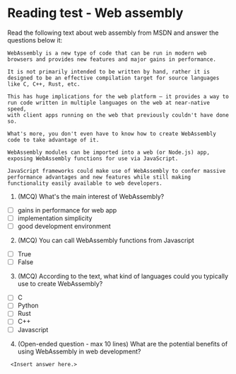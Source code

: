# Reading test - Web assembly
 
Read the following text about web assembly from MSDN and answer the questions below it:
```
WebAssembly is a new type of code that can be run in modern web browsers and provides new features and major gains in performance.

It is not primarily intended to be written by hand, rather it is designed to be an effective compilation target for source languages like C, C++, Rust, etc.

This has huge implications for the web platform — it provides a way to run code written in multiple languages on the web at near-native speed,
with client apps running on the web that previously couldn't have done so.

What's more, you don't even have to know how to create WebAssembly code to take advantage of it.

WebAssembly modules can be imported into a web (or Node.js) app, exposing WebAssembly functions for use via JavaScript.

JavaScript frameworks could make use of WebAssembly to confer massive performance advantages and new features while still making functionality easily available to web developers.
```

1. (MCQ) What's the main interest of WebAssembly?
  - [ ] gains in performance for web app
  - [ ] implementation simplicity
  - [ ] good development environment

2. (MCQ) You can call WebAssembly functions from Javascript
  - [ ] True
  - [ ] False

3. (MCQ) According to the text, what kind of languages could you typically use to create WebAssembly?
  - [ ] C
  - [ ] Python
  - [ ] Rust
  - [ ] C++
  - [ ] Javascript

4. (Open-ended question - max 10 lines) What are the potential benefits of using WebAssembly in web development?

```text
 <Insert answer here.>
```